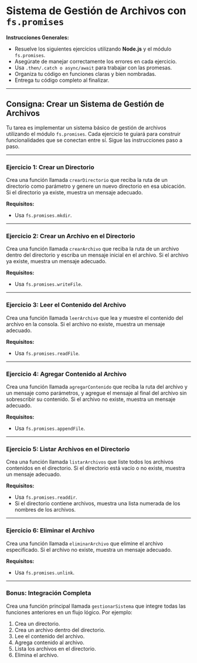 # Sistema de Gestión de Archivos con `fs.promises`

**Instrucciones Generales:**
- Resuelve los siguientes ejercicios utilizando **Node.js** y el módulo `fs.promises`.
- Asegúrate de manejar correctamente los errores en cada ejercicio.
- Usa `.then/.catch o async/await` para trabajar con las promesas.
- Organiza tu código en funciones claras y bien nombradas.
- Entrega tu código completo al finalizar.

---

## **Consigna: Crear un Sistema de Gestión de Archivos**

Tu tarea es implementar un sistema básico de gestión de archivos utilizando el módulo `fs.promises`. Cada ejercicio te guiará para construir funcionalidades que se conectan entre sí. Sigue las instrucciones paso a paso.

---

### **Ejercicio 1: Crear un Directorio**
Crea una función llamada `crearDirectorio` que reciba la ruta de un directorio como parámetro y genere un nuevo directorio en esa ubicación. Si el directorio ya existe, muestra un mensaje adecuado.

**Requisitos:**
- Usa `fs.promises.mkdir`.

---

### **Ejercicio 2: Crear un Archivo en el Directorio**
Crea una función llamada `crearArchivo` que reciba la ruta de un archivo dentro del directorio y escriba un mensaje inicial en el archivo. Si el archivo ya existe, muestra un mensaje adecuado.

**Requisitos:**
- Usa `fs.promises.writeFile`.

---

### **Ejercicio 3: Leer el Contenido del Archivo**
Crea una función llamada `leerArchivo` que lea y muestre el contenido del archivo en la consola. Si el archivo no existe, muestra un mensaje adecuado.

**Requisitos:**
- Usa `fs.promises.readFile`.

---

### **Ejercicio 4: Agregar Contenido al Archivo**
Crea una función llamada `agregarContenido` que reciba la ruta del archivo y un mensaje como parámetros, y agregue el mensaje al final del archivo sin sobrescribir su contenido. Si el archivo no existe, muestra un mensaje adecuado.

**Requisitos:**
- Usa `fs.promises.appendFile`.

---

### **Ejercicio 5: Listar Archivos en el Directorio**
Crea una función llamada `listarArchivos` que liste todos los archivos contenidos en el directorio. Si el directorio está vacío o no existe, muestra un mensaje adecuado.

**Requisitos:**
- Usa `fs.promises.readdir`.
- Si el directorio contiene archivos, muestra una lista numerada de los nombres de los archivos.

---

### **Ejercicio 6: Eliminar el Archivo**
Crea una función llamada `eliminarArchivo` que elimine el archivo especificado. Si el archivo no existe, muestra un mensaje adecuado.

**Requisitos:**
- Usa `fs.promises.unlink`.

---

### **Bonus: Integración Completa**
Crea una función principal llamada `gestionarSistema` que integre todas las funciones anteriores en un flujo lógico. Por ejemplo:
1. Crea un directorio.
2. Crea un archivo dentro del directorio.
3. Lee el contenido del archivo.
4. Agrega contenido al archivo.
5. Lista los archivos en el directorio.
6. Elimina el archivo.



